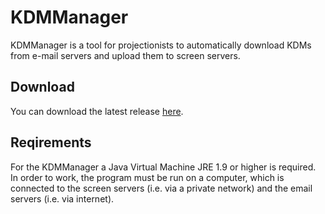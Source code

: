 # KDMManager
KDMManager is a tool for projectionists to automatically download KDMs from e-mail servers and upload them to screen servers.

Download
-------------------------------------
You can download the latest release [here][1].

Reqirements
-------------------------------------
 For the KDMManager a Java Virtual Machine JRE 1.9 or higher is required. 
In order to work, the program must be run on a computer, which is connected to the screen servers (i.e. via a private network) and the email servers (i.e. via internet).


[1]:https://github.com/TobiasMiosczka/KDMManager/releases/tag/0.0.1-SNAPSHOT
